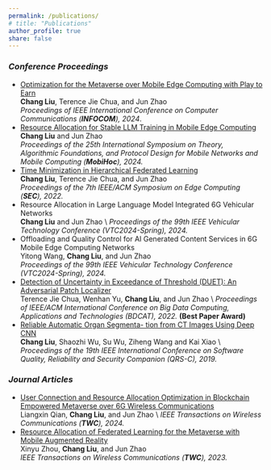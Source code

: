 ```yaml
---
permalink: /publications/
# title: "Publications"
author_profile: true
share: false
---
```


### *Conference Proceedings*

+ [Optimization for the Metaverse over Mobile Edge Computing with Play to Earn](https://ieeexplore.ieee.org/document/10621355/) \
  **Chang Liu**, Terence Jie Chua, and Jun Zhao \
  _Proceedings of IEEE International Conference on Computer Communications (**INFOCOM**), 2024_.
+  [Resource Allocation for Stable LLM Training in Mobile Edge Computing](https://doi.org/10.1145/3641512.3686358) \
  **Chang Liu** and Jun Zhao \
   _Proceedings of the 25th International Symposium on Theory, Algorithmic Foundations, and Protocol Design for Mobile Networks and Mobile Computing (**MobiHoc**), 2024._
+  [Time Minimization in Hierarchical Federated Learning](https://ieeexplore.ieee.org/document/9996746/) \
  **Chang Liu**, Terence Jie Chua, and Jun Zhao \
  _Proceedings of the 7th IEEE/ACM Symposium on Edge Computing (**SEC**), 2022._
+ Resource Allocation in Large Language Model Integrated 6G Vehicular Networks \
  **Chang Liu** and Jun Zhao \ 
   _Proceedings of the 99th IEEE Vehicular Technology Conference (VTC2024-Spring), 2024._
+ Offloading and Quality Control for AI Generated Content Services in 6G Mobile Edge Computing Networks \
  Yitong Wang, **Chang Liu**, and Jun Zhao \
  _Proceedings of the 99th IEEE Vehicular Technology Conference (VTC2024-Spring), 2024._
+ [Detection of Uncertainty in Exceedance of Threshold (DUET): An Adversarial Patch Localizer](https://ieeexplore.ieee.org/document/10062294) \
  Terence Jie Chua, Wenhan Yu, **Chang Liu**, and Jun Zhao \ 
  _Proceedings of IEEE/ACM International Conference on Big Data Computing, Applications and Technologies (BDCAT), 2022._ **(Best Paper Award)**
+ [Reliable Automatic Organ Segmenta- tion from CT Images Using Deep CNN](https://ieeexplore.ieee.org/document/8859477) \
  **Chang Liu**, Shaozhi Wu, Su Wu, Ziheng Wang and Kai Xiao \ 
   _Proceedings of the 19th IEEE International Conference on Software Quality, Reliability and Security Companion (QRS-C), 2019._

### *Journal Articles*
+ [User Connection and Resource Allocation Optimization in Blockchain Empowered Metaverse over 6G Wireless Communications](https://ieeexplore.ieee.org/document/10539076/) \
  Liangxin Qian, **Chang Liu**, and Jun Zhao \ 
  _IEEE Transactions on Wireless Communications (**TWC**), 2024._
+ [Resource Allocation of Federated Learning for the Metaverse with Mobile Augmented Reality](https://ieeexplore.ieee.org/document/10304077/) \
  Xinyu Zhou, **Chang Liu**, and Jun Zhao \
  _IEEE Transactions on Wireless Communications (**TWC**), 2023._

